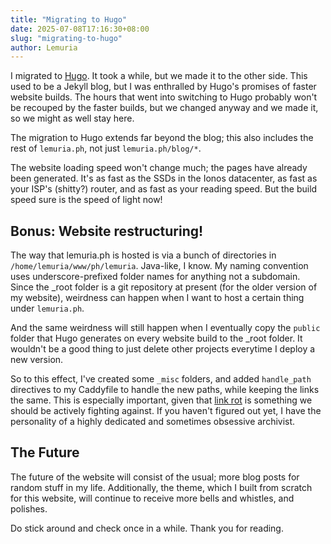 ```yaml
---
title: "Migrating to Hugo"
date: 2025-07-08T17:16:30+08:00
slug: "migrating-to-hugo"
author: Lemuria
---
```


I migrated to [Hugo](https://gohugo.io/). It took a while, but we made it to the other side.
This used to be a Jekyll blog, but I was enthralled by Hugo's promises of faster website builds.
The hours that went into switching to Hugo probably won't be recouped by the faster builds, but
we changed anyway and we made it, so we might as well stay here.

The migration to Hugo extends far beyond the blog; this also includes the rest of `lemuria.ph`,
not just `lemuria.ph/blog/*`.

The website loading speed won't change much; the pages have already been generated. It's as fast
as the SSDs in the Ionos datacenter, as fast as your ISP's (shitty?) router, and as fast as your
reading speed. But the build speed sure is the speed of light now!

## Bonus: Website restructuring!

The way that lemuria.ph is hosted is via a bunch of directories in `/home/lemuria/www/ph/lemuria`.
Java-like, I know. My naming convention uses underscore-prefixed folder names for anything not a 
subdomain. Since the _root folder is a git repository at present (for the older version of my
website), weirdness can happen when I want to host a certain thing under `lemuria.ph`.

And the same weirdness will still happen when I eventually copy the `public` folder that Hugo
generates on every website build to the _root folder. It wouldn't be a good thing to just delete
other projects everytime I deploy a new version.

So to this effect, I've created some `_misc` folders, and added `handle_path` directives to my
Caddyfile to handle the new paths, while keeping the links the same. This is especially important,
given that [link rot](https://en.wikipedia.org/wiki/Link_rot) is something we should be actively
fighting against. If you haven't figured out yet, I have the personality of a highly dedicated
and sometimes obsessive archivist.

## The Future

The future of the website will consist of the usual; more blog posts for random stuff in my life.
Additionally, the theme, which I built from scratch for this website, will continue to receive
more bells and whistles, and polishes.

Do stick around and check once in a while. Thank you for reading.
